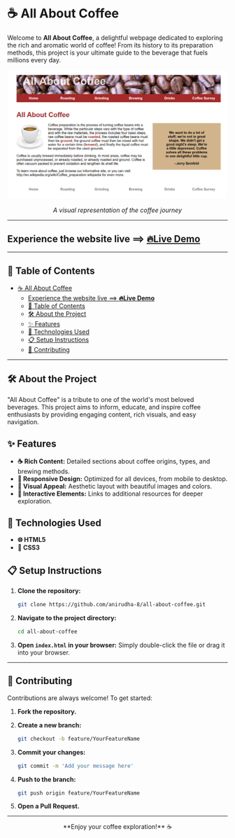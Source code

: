 # ☕ All About Coffee

Welcome to **All About Coffee**, a delightful webpage dedicated to exploring the rich and aromatic world of coffee! From its history to its preparation methods, this project is your ultimate guide to the beverage that fuels millions every day.

<div align="center">
    <img src="./all-about-coffee-home-page.png" width="500px" alt="a cover image of all-about-coffee website" />
    <p><em>A visual representation of the coffee journey</em></p>
</div>

---

## Experience the website live ==> [**🔥Live Demo**](https://anirudha-8.github.io/all-about-coffee/)

---

## 📖 Table of Contents

- [☕ All About Coffee](#-all-about-coffee)
  - [Experience the website live ==\> **🔥Live Demo**](#experience-the-website-live--live-demo)
  - [📖 Table of Contents](#-table-of-contents)
  - [🛠 About the Project](#-about-the-project)
  - [✨ Features](#-features)
  - [🔧 Technologies Used](#-technologies-used)
  - [📋 Setup Instructions](#-setup-instructions)
  - [🤝 Contributing](#-contributing)

---

## 🛠 About the Project

"All About Coffee" is a tribute to one of the world's most beloved beverages. This project aims to inform, educate, and inspire coffee enthusiasts by providing engaging content, rich visuals, and easy navigation.

## ✨ Features

- **☕ Rich Content:** Detailed sections about coffee origins, types, and brewing methods.
- **📱 Responsive Design:** Optimized for all devices, from mobile to desktop.
- **🎨 Visual Appeal:** Aesthetic layout with beautiful images and colors.
- **🔗 Interactive Elements:** Links to additional resources for deeper exploration.

## 🔧 Technologies Used

- **🌐 HTML5**  
- **🎨 CSS3**  

## 📋 Setup Instructions

1. **Clone the repository:**

   ```bash
   git clone https://github.com/anirudha-8/all-about-coffee.git
   ```

2. **Navigate to the project directory:**

   ```bash
   cd all-about-coffee
   ```

3. **Open `index.html` in your browser:**
   Simply double-click the file or drag it into your browser.

---

## 🤝 Contributing

Contributions are always welcome! To get started:

1. **Fork the repository.**
2. **Create a new branch:**

   ```bash
   git checkout -b feature/YourFeatureName
   ```

3. **Commit your changes:**

   ```bash
   git commit -m 'Add your message here'
   ```

4. **Push to the branch:**

   ```bash
   git push origin feature/YourFeatureName
   ```

5. **Open a Pull Request.**

---

<p align="center">**Enjoy your coffee exploration!** ☕</p>
